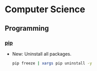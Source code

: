 # Computer Science

## Programming

### [pip](pip.md)

* New: Uninstall all packages.

    ```bash
    pip freeze | xargs pip uninstall -y
    ```